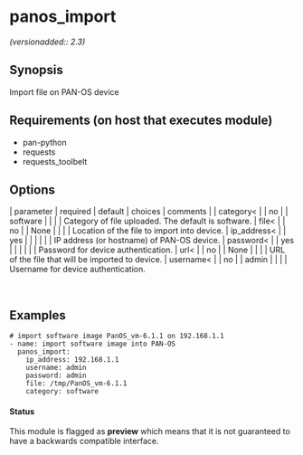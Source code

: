 # panos_import

_(versionadded:: 2.3)_


## Synopsis

Import file on PAN-OS device


## Requirements (on host that executes module)

- pan-python
- requests
- requests_toolbelt

## Options

| parameter | required | default | choices | comments |
| category<  |
| no |
| software |
|  |
| Category of file uploaded. The default is software. </td></tr>
| file<  |
| no |
| None |
|  |
| Location of the file to import into device. </td></tr>
| ip_address<  |
| yes |
|  |
|  |
| IP address (or hostname) of PAN-OS device. </td></tr>
| password<  |
| yes |
|  |
|  |
| Password for device authentication. </td></tr>
| url<  |
| no |
| None |
|  |
| URL of the file that will be imported to device. </td></tr>
| username<  |
| no |
| admin |
|  |
| Username for device authentication. </td></tr>
</table>
</br>



## Examples

    # import software image PanOS_vm-6.1.1 on 192.168.1.1
    - name: import software image into PAN-OS
      panos_import:
        ip_address: 192.168.1.1
        username: admin
        password: admin
        file: /tmp/PanOS_vm-6.1.1
        category: software




#### Status

This module is flagged as **preview** which means that it is not guaranteed to have a backwards compatible interface.

